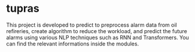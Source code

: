 # tupras
This project is developed to predict to preprocess alarm data from oil refireries, create algorithm to reduce the workload, and predict the future alarms using various NLP techniques such as RNN and Transformers. You can find the relevant informations inside the modules. 
